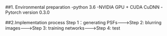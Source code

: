 ##1. Environmental preparation
-python 3.6
-NVIDIA GPU + CUDA CuDNN
-Pytorch version 0.3.0

##2.Implementation process
Step 1：generating PSFs--->Step 2: blurring images--->Step 3: training networks--->Step 4: test
